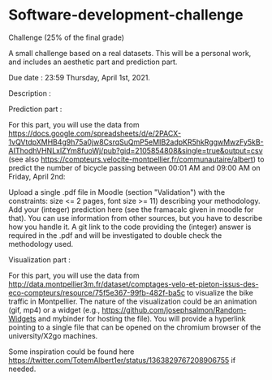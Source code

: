 # Software-development-challenge
Challenge (25% of the final grade)

A small challenge based on a real datasets. This will be a personal work, and includes an aesthetic part and prediction part.

Due date : 23:59 Thursday, April 1st, 2021.

Description : 

Prediction part : 

For this part, you will use the data from https://docs.google.com/spreadsheets/d/e/2PACX-1vQVtdpXMHB4g9h75a0jw8CsrqSuQmP5eMIB2adpKR5hkRggwMwzFy5kB-AIThodhVHNLxlZYm8fuoWj/pub?gid=2105854808&single=true&output=csv (see also https://compteurs.velocite-montpellier.fr/communautaire/albert) to predict the number of bicycle passing between 00:01 AM and 09:00 AM on Friday, April 2nd:

Upload a single .pdf file in Moodle (section "Validation") with the constraints: size <= 2 pages, font size >= 11) describing your methodology. Add your (integer) prediction here (see the framacalc given in moodle for that). You can use information from other sources, but you have to describe how you handle it. A git link to the code providing the (integer) answer is required in the .pdf and will be investigated to double check the methodology used.

Visualization part : 

For this part, you will use the data from http://data.montpellier3m.fr/dataset/comptages-velo-et-pieton-issus-des-eco-compteurs/resource/75f5e367-99fb-482f-ba5c to visualize the bike traffic in Montpellier. The nature of the visualization could be an animation (gif, mp4) or a widget (e.g., https://github.com/josephsalmon/Random-Widgets and mybinder for hosting the file). You will provide a hyperlink pointing to a single file that can be opened on the chromium browser of the university/X2go machines.

Some inspiration could be found here https://twitter.com/TotemAlbert1er/status/1363829767208906755 if needed.